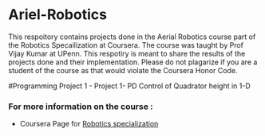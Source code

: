 # Ariel-Robotics
This respoitory contains projects done in the  Aerial Robotics course part of the Robotics Specailization at Coursera. The course was  taught by Prof Vijay Kumar at UPenn. This respotiry is meant to share the results of the projects done and their implementation. Please do not plagarize if you are a student of the course as that would violate the Coursera Honor Code.

 #Programming Project 1 - Project 1- PD Control of Quadrator height in 1-D

### For more information on the course :

 * Coursera Page for [Robotics specialization](https://www.coursera.org/specializations/robotics) 
